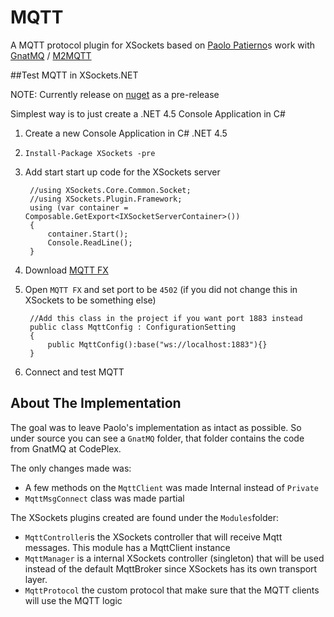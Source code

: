 # MQTT
A MQTT protocol plugin for XSockets based on [Paolo Patierno](https://twitter.com/ppatierno)s work with [GnatMQ](https://mqttbroker.codeplex.com/) / [M2MQTT](https://m2mqtt.wordpress.com/)

##Test MQTT in XSockets.NET

NOTE: Currently release on [nuget](https://www.nuget.org/packages/XSockets/5.0.0-beta4) as a pre-release

Simplest way is to just create a .NET 4.5 Console Application in C#

1. Create a new Console Application in C# .NET 4.5
2. `Install-Package XSockets -pre`
3. Add start start up code for the XSockets server
        
        //using XSockets.Core.Common.Socket;
        //using XSockets.Plugin.Framework;
        using (var container = Composable.GetExport<IXSocketServerContainer>())
        {
            container.Start();
            Console.ReadLine();
        }
        
4. Download [MQTT FX](http://mqttfx.jfx4ee.org/index.php/download)
5. Open `MQTT FX` and set port to be `4502` (if you did not change this in XSockets to be something else)
        
        //Add this class in the project if you want port 1883 instead
        public class MqttConfig : ConfigurationSetting
        {
            public MqttConfig():base("ws://localhost:1883"){}
        }
        
6. Connect and test MQTT

## About The Implementation
The goal was to leave Paolo's implementation as intact as possible. So under source you can see a `GnatMQ` folder, that folder contains the code from GnatMQ at CodePlex. 

The only changes made was:
 - A few methods on the `MqttClient` was made Internal instead of `Private`
 - `MqttMsgConnect` class was made partial
 
The XSockets plugins created are found under the `Modules`folder:
 - `MqttController`is the XSockets controller that will receive Mqtt messages. This module has a MqttClient instance
 - `MqttManager` is a internal XSockets controller (singleton) that will be used instead of the default MqttBroker since XSockets has its own transport layer.
 - `MqttProtocol` the custom protocol that make sure that the MQTT clients will use the MQTT logic
  
 

